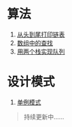 # 算法
1. [从头到尾打印链表](https://github.com/toheng/Arithmetic/blob/master/Solution.java)
2. [数组中的查找](https://github.com/toheng/Arithmetic/blob/master/Solution2.java)
3. [用两个栈实现队列](https://github.com/toheng/Arithmetic/blob/master/Solution3.java)

# 设计模式
1. [单例模式](https://github.com/toheng/Arithmetic/blob/master/Singleton.java)

> 持续更新中……